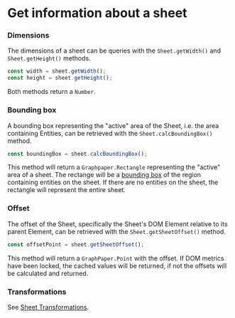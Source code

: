 # Get information about a sheet

### Dimensions
The dimensions of a sheet can be queries with the `Sheet.getWidth()` and `Sheet.getHeight()` methods.

```javascript
const width = sheet.getWidth();
const height = sheet.getHeight();
```

Both methods return a `Number`.

### Bounding box
A bounding box representing the "active" area of the Sheet, i.e. the area containing Entities, can be retrieved with the `Sheet.calcBoundingBox()` method.

```javascript
const boundingBox = sheet.calcBoundingBox();
```

This method will return a `Graphpaper.Rectangle` representing the "active" area of a sheet. The rectange will be a [bounding box](https://en.wikipedia.org/wiki/Minimum_bounding_box) of the region containing entities on the sheet. If there are no entities on the sheet, the rectangle will represent the entire sheet.

### Offset
The offset of the Sheet, specifically the Sheet's DOM Element relative to its parent Element, can be retrieved with the `Sheet.getSheetOffset()` method.

```javascript
const offsetPoint = sheet.getSheetOffset();
```

This method will return a `GraphPaper.Point` with the offset. If DOM metrics have been locked, the cached values will be returned, if not the offsets will be calculated and returned.

### Transformations
See [Sheet Transformations](sheet-transformations.md).
